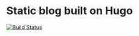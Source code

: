 # Static blog built on Hugo

[![Build Status](https://dev.azure.com/devopsbarrydobson/Hugo%20Blog/_apis/build/status/Hugo%20Blog-CI?branchName=master)](https://dev.azure.com/devopsbarrydobson/Hugo%20Blog/_build/latest?definitionId=2&branchName=master)